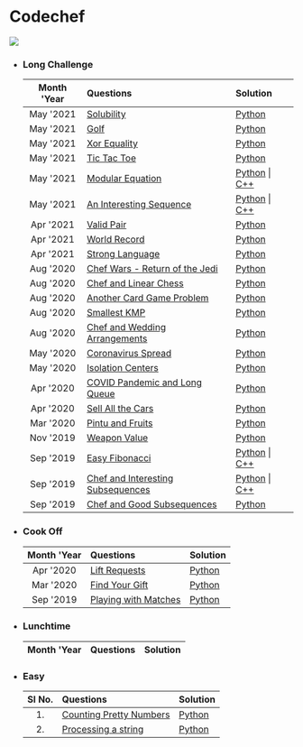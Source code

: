 # Codechef
![](../images/codechef.png)

- ### **Long Challenge**

    | Month 'Year | Questions | Solution |
    | :---: | :--- | :--- |
    | May '2021 | [Solubility](https://www.codechef.com/MAY21C/problems/SOLBLTY) | [Python](https://github.com/ramanaditya/data-structure-and-algorithms/blob/main/codechef/long-challenge/may21/SOLBLTY.py) |
    | May '2021 | [Golf](https://www.codechef.com/MAY21C/problems/LKDNGOLF) | [Python](https://github.com/ramanaditya/data-structure-and-algorithms/blob/main/codechef/long-challenge/may21/LKDNGOLF.py) |
    | May '2021 | [Xor Equality](https://www.codechef.com/MAY21C/problems/XOREQUAL) | [Python](https://github.com/ramanaditya/data-structure-and-algorithms/blob/main/codechef/long-challenge/may21/XOREQUAL.py) |
    | May '2021 | [Tic Tac Toe](https://www.codechef.com/MAY21C/problems/TCTCTOE) | [Python](https://github.com/ramanaditya/data-structure-and-algorithms/blob/main/codechef/long-challenge/may21/TCTCTOE.py) |
    | May '2021 | [Modular Equation](https://www.codechef.com/MAY21C/problems/MODEQ) | [Python](https://github.com/ramanaditya/data-structure-and-algorithms/blob/main/codechef/long-challenge/may21/MODEQ.py) \| [C++](https://github.com/ramanaditya/data-structure-and-algorithms/blob/main/codechef/long-challenge/may21/MODEQ.cpp) |
    | May '2021 | [An Interesting Sequence](https://www.codechef.com/MAY21C/problems/ISS) | [Python](https://github.com/ramanaditya/data-structure-and-algorithms/blob/main/codechef/long-challenge/may21/ISS.py) \| [C++](https://github.com/ramanaditya/data-structure-and-algorithms/blob/main/codechef/long-challenge/may21/ISS.cpp) |
    | Apr '2021 | [Valid Pair](https://www.codechef.com/APRIL21C/problems/SOCKS1) | [Python](https://github.com/ramanaditya/data-structure-and-algorithms/blob/main/codechef/long-challenge/april21/SOCKS1.py) |
    | Apr '2021 | [World Record](https://www.codechef.com/APRIL21C/problems/BOLT) | [Python](https://github.com/ramanaditya/data-structure-and-algorithms/blob/main/codechef/long-challenge/april21/BOLT.py) |
    | Apr '2021 | [Strong Language](https://www.codechef.com/APRIL21C/problems/SSCRIPT) | [Python](https://github.com/ramanaditya/data-structure-and-algorithms/blob/main/codechef/long-challenge/april21/SSCRIPT.py) |
    | Aug '2020 | [Chef Wars - Return of the Jedi](https://www.codechef.com/AUG20B/problems/CHEFWARS) | [Python](https://github.com/ramanaditya/data-structure-and-algorithms/blob/main/codechef/long-challenge/CHEFWARS.py) |
    | Aug '2020 | [Chef and Linear Chess](https://www.codechef.com/AUG20B/problems/LINCHESS) | [Python](https://github.com/ramanaditya/data-structure-and-algorithms/blob/main/codechef/long-challenge/LINCHESS.py) |
    | Aug '2020 | [Another Card Game Problem](https://www.codechef.com/AUG20B/problems/CRDGAME3) | [Python](https://github.com/ramanaditya/data-structure-and-algorithms/blob/main/codechef/long-challenge/CRDGAME3.py) |
    | Aug '2020 | [Smallest KMP](https://www.codechef.com/AUG20B/problems/SKMP) | [Python](https://github.com/ramanaditya/data-structure-and-algorithms/blob/main/codechef/long-challenge/SKMP.py) |
    | Aug '2020 | [Chef and Wedding Arrangements](https://www.codechef.com/AUG20B/problems/CHEFWED) | [Python](https://github.com/ramanaditya/data-structure-and-algorithms/blob/main/codechef/long-challenge/CHEFWED.py) |
    | May '2020 | [Coronavirus Spread](https://www.codechef.com/MAY20B/problems/COVID19) | [Python](https://github.com/ramanaditya/data-structure-and-algorithms/blob/main/codechef/long-challenge/COVID19.py) |
    | May '2020 | [Isolation Centers](https://www.codechef.com/MAY20B/problems/CORUS) | [Python](https://github.com/ramanaditya/data-structure-and-algorithms/blob/main/codechef/long-challenge/CORUS.py) |
    | Apr '2020 | [COVID Pandemic and Long Queue](https://www.codechef.com/APRIL20B/problems/COVIDLQ) | [Python](https://github.com/ramanaditya/data-structure-and-algorithms/blob/main/codechef/long-challenge/COVIDLQ.py) |
    | Apr '2020 | [Sell All the Cars ](https://www.codechef.com/APRIL20B/problems/CARSELL) | [Python](https://github.com/ramanaditya/data-structure-and-algorithms/blob/main/codechef/long-challenge/CARSELL.py) |
    | Mar '2020 | [Pintu and Fruits](https://www.codechef.com/MARCH20B/problems/CHPINTU) | [Python](https://github.com/ramanaditya/data-structure-and-algorithms/blob/main/codechef/long-challenge/pintu-and-fruits.py) |
    | Nov '2019 | [Weapon Value](https://www.codechef.com/NOV19B/problems/SC31) | [Python](https://github.com/ramanaditya/data-structure-and-algorithms/blob/main/codechef/long-challenge/weapon-value.py) |
    | Sep '2019 | [Easy Fibonacci](https://www.codechef.com/SEPT19B/problems/FIBEASY) | [Python](https://github.com/ramanaditya/data-structure-and-algorithms/blob/main/codechef/long-challenge/easy-fibonacci.py) \| [C++](https://github.com/ramanaditya/data-structure-and-algorithms/blob/main/codechef/long-challenge/easy-fibonacci.cpp) |
    | Sep '2019 | [Chef and Interesting Subsequences ](https://www.codechef.com/SEPT19B/problems/CHEFINSQ) | [Python](https://github.com/ramanaditya/data-structure-and-algorithms/blob/main/codechef/long-challenge/chef-and-interesting-subsequences.py) \| [C++](https://github.com/ramanaditya/data-structure-and-algorithms/blob/main/codechef/long-challenge/chef-and-interesting-subsequences.cpp) |
    | Sep '2019 | [Chef and Good Subsequences ](https://www.codechef.com/SEPT19B/problems/GDSUB) | [Python](https://github.com/ramanaditya/data-structure-and-algorithms/blob/main/codechef/long-challenge/chef-and-good-subsequences.py) |
    
- ### **Cook Off**

    | Month 'Year | Questions | Solution |
    | :---: | :--- | :--- |
    | Apr '2020 | [Lift Requests](https://www.codechef.com/COOK117B/problems/LIFTME) | [Python](https://github.com/ramanaditya/data-structure-and-algorithms/blob/main/codechef/cookoff/LIFTME.py) |
    | Mar '2020 | [Find Your Gift](https://www.codechef.com/COOK116B/problems/GIFTSRC) | [Python](https://github.com/ramanaditya/data-structure-and-algorithms/blob/main/codechef/cookoff/find-your-gift.py) |
    | Sep '2019 | [Playing with Matches](https://www.codechef.com/COOK110B/problems/MATCHES) | [Python](https://github.com/ramanaditya/data-structure-and-algorithms/blob/main/codechef/cookoff/playing-with-matches.py) |
    
- ### **Lunchtime**

    | Month 'Year | Questions | Solution |
    | :---: | :--- | :--- |
    
- ### **Easy**

    | Sl No.| Questions | Solution |
    | :---: | :--- | :--- |
    | 1. | [Counting Pretty Numbers](https://www.codechef.com/problems/NUM239) | [Python](https://github.com/ramanaditya/data-structure-and-algorithms/blob/main/codechef/easy/counting-pretty-numbers.py) |
    | 2. | [Processing a string](https://www.codechef.com/problems/KOL15A) | [Python](https://github.com/ramanaditya/data-structure-and-algorithms/blob/main/codechef/easy/processing-a-string.py/) |
